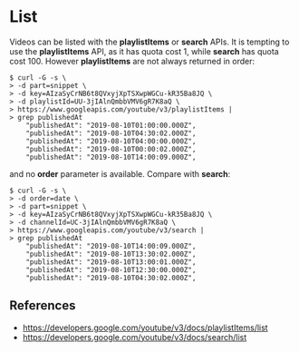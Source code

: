 # List

Videos can be listed with the **playlistItems** or **search** APIs. It is
tempting to use the **playlistItems** API, as it has quota cost 1, while
**search** has quota cost 100. However **playlistItems** are not always
returned in order:

~~~
$ curl -G -s \
> -d part=snippet \
> -d key=AIzaSyCrNB6t8QVxyjXpTSXwpWGCu-kR35Ba8JQ \
> -d playlistId=UU-3jIAlnQmbbVMV6gR7K8aQ \
> https://www.googleapis.com/youtube/v3/playlistItems |
> grep publishedAt
    "publishedAt": "2019-08-10T01:00:00.000Z",
    "publishedAt": "2019-08-10T04:30:02.000Z",
    "publishedAt": "2019-08-10T04:00:00.000Z",
    "publishedAt": "2019-08-10T00:00:02.000Z",
    "publishedAt": "2019-08-10T14:00:09.000Z",
~~~

and no **order** parameter is available. Compare with **search**:

~~~
$ curl -G -s \
> -d order=date \
> -d part=snippet \
> -d key=AIzaSyCrNB6t8QVxyjXpTSXwpWGCu-kR35Ba8JQ \
> -d channelId=UC-3jIAlnQmbbVMV6gR7K8aQ \
> https://www.googleapis.com/youtube/v3/search |
> grep publishedAt
    "publishedAt": "2019-08-10T14:00:09.000Z",
    "publishedAt": "2019-08-10T13:30:02.000Z",
    "publishedAt": "2019-08-10T13:00:01.000Z",
    "publishedAt": "2019-08-10T12:30:00.000Z",
    "publishedAt": "2019-08-10T04:30:02.000Z",
~~~

## References

- <https://developers.google.com/youtube/v3/docs/playlistItems/list>
- <https://developers.google.com/youtube/v3/docs/search/list>
